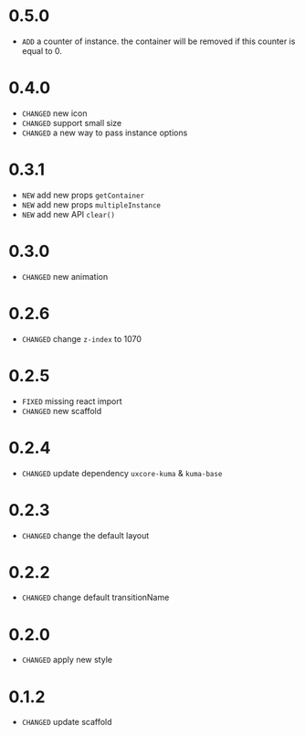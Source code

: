 
# 0.5.0

* `ADD` a counter of instance. the container will be removed if this counter is equal to 0.

# 0.4.0

* `CHANGED` new icon 
* `CHANGED` support small size
* `CHANGED` a new way to pass instance options

# 0.3.1

* `NEW` add new props `getContainer`
* `NEW` add new props `multipleInstance`
* `NEW` add new API `clear()`

# 0.3.0

* `CHANGED` new animation

# 0.2.6

* `CHANGED` change `z-index` to 1070

# 0.2.5

* `FIXED` missing react import
* `CHANGED` new scaffold

# 0.2.4

* `CHANGED` update dependency `uxcore-kuma` & `kuma-base`

# 0.2.3

* `CHANGED` change the default layout

# 0.2.2

* `CHANGED` change default transitionName 

# 0.2.0

* `CHANGED` apply new style

# 0.1.2

* `CHANGED` update scaffold